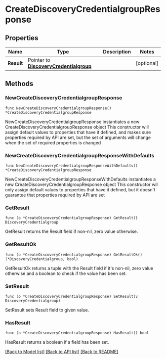 # CreateDiscoveryCredentialgroupResponse

## Properties

Name | Type | Description | Notes
------------ | ------------- | ------------- | -------------
**Result** | Pointer to [**DiscoveryCredentialgroup**](DiscoveryCredentialgroup.md) |  | [optional] 

## Methods

### NewCreateDiscoveryCredentialgroupResponse

`func NewCreateDiscoveryCredentialgroupResponse() *CreateDiscoveryCredentialgroupResponse`

NewCreateDiscoveryCredentialgroupResponse instantiates a new CreateDiscoveryCredentialgroupResponse object
This constructor will assign default values to properties that have it defined,
and makes sure properties required by API are set, but the set of arguments
will change when the set of required properties is changed

### NewCreateDiscoveryCredentialgroupResponseWithDefaults

`func NewCreateDiscoveryCredentialgroupResponseWithDefaults() *CreateDiscoveryCredentialgroupResponse`

NewCreateDiscoveryCredentialgroupResponseWithDefaults instantiates a new CreateDiscoveryCredentialgroupResponse object
This constructor will only assign default values to properties that have it defined,
but it doesn't guarantee that properties required by API are set

### GetResult

`func (o *CreateDiscoveryCredentialgroupResponse) GetResult() DiscoveryCredentialgroup`

GetResult returns the Result field if non-nil, zero value otherwise.

### GetResultOk

`func (o *CreateDiscoveryCredentialgroupResponse) GetResultOk() (*DiscoveryCredentialgroup, bool)`

GetResultOk returns a tuple with the Result field if it's non-nil, zero value otherwise
and a boolean to check if the value has been set.

### SetResult

`func (o *CreateDiscoveryCredentialgroupResponse) SetResult(v DiscoveryCredentialgroup)`

SetResult sets Result field to given value.

### HasResult

`func (o *CreateDiscoveryCredentialgroupResponse) HasResult() bool`

HasResult returns a boolean if a field has been set.


[[Back to Model list]](../README.md#documentation-for-models) [[Back to API list]](../README.md#documentation-for-api-endpoints) [[Back to README]](../README.md)


